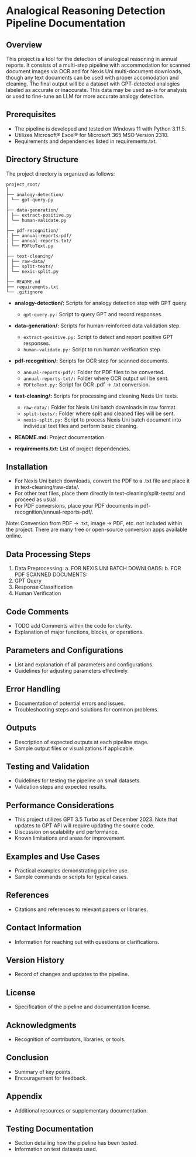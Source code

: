 # Analogical Reasoning Detection Pipeline Documentation

## Overview
This project is a tool for the detection of analogical reasoning in annual reports. It consists of a multi-step pipeline with accommodation for scanned document images via OCR and for Nexis Uni multi-document downloads, though any text documents can be used with proper accomodation and cleaning. The final output will be a dataset with GPT-detected analogies labeled as accurate or inaccurate. This data may be used as-is for analysis or used to fine-tune an LLM for more accurate analogy detection.

## Prerequisites
- The pipeline is developed and tested on Windows 11 with Python 3.11.5.
- Utilizes Microsoft® Excel® for Microsoft 365 MSO Version 2310.
- Requirements and dependencies listed in requirements.txt.

## Directory Structure

The project directory is organized as follows:
```plaintext
project_root/
│
├── analogy-detection/
│ └── gpt-query.py
│
├── data-generation/
│ ├── extract-positive.py
│ └── human-validate.py
│
├── pdf-recognition/
│ ├── annual-reports-pdf/
| ├── annual-reports-txt/
| └── PDFtoText.py
│
├── text-cleaning/
│ ├── raw-data/
│ ├── split-texts/
│ └── nexis-split.py
│
├── README.md
├── requirements.txt
└── .gitignore
```

- **analogy-detection/:** Scripts for analogy detection step with GPT query.
  - `gpt-query.py:` Script to query GPT and record responses.

- **data-generation/:** Scripts for human-reinforced data validation step.
  - `extract-positive.py:` Script to detect and report positive GPT responses.
  - `human-validate.py:` Script to run human verification step.

- **pdf-recognition/:** Scripts for OCR step for scanned documents.
  - `annual-reports-pdf/:` Folder for PDF files to be converted.
  - `annual-reports-txt/:` Folder where OCR output will be sent.
  - `PDFtoText.py:` Script for OCR .pdf -> .txt conversion.

- **text-cleaning/:** Scripts for processing and cleaning Nexis Uni texts.
  - `raw-data/:` Folder for Nexis Uni batch downloads in raw format.
  - `split-texts/:` Folder where split and cleaned files will be sent.
  - `nexis-split.py:` Script to process Nexis Uni batch document into individual text files and perform basic cleaning.

- **README.md:** Project documentation.

- **requirements.txt:** List of project dependencies.

## Installation

- For Nexis Uni batch downloads, convert the PDF to a .txt file and place it in text-cleaning/raw-data/.
- For other text files, place them directly in text-cleaning/split-texts/ and proceed as usual.
- For PDF conversions, place your PDF documents in pdf-recognition/annual-reports-pdf/.

Note: Conversion from PDF -> .txt, image -> PDF, etc. not included within the project. There are many free or open-source conversion apps available online.

## Data Processing Steps

1. Data Preprocessing:
   a. FOR NEXIS UNI BATCH DOWNLOADS:
   b. FOR PDF SCANNED DOCUMENTS:
2. GPT Query
3. Response Classification
4. Human Verification

## Code Comments
- TODO add Comments within the code for clarity.
- Explanation of major functions, blocks, or operations.

## Parameters and Configurations
- List and explanation of all parameters and configurations.
- Guidelines for adjusting parameters effectively.

## Error Handling
- Documentation of potential errors and issues.
- Troubleshooting steps and solutions for common problems.

## Outputs
- Description of expected outputs at each pipeline stage.
- Sample output files or visualizations if applicable.

## Testing and Validation
- Guidelines for testing the pipeline on small datasets.
- Validation steps and expected results.

## Performance Considerations
- This project utilizes GPT 3.5 Turbo as of December 2023. Note that updates to GPT API will require updating the source code.
- Discussion on scalability and performance.
- Known limitations and areas for improvement.

## Examples and Use Cases
- Practical examples demonstrating pipeline use.
- Sample commands or scripts for typical cases.

## References
- Citations and references to relevant papers or libraries.

## Contact Information
- Information for reaching out with questions or clarifications.

## Version History
- Record of changes and updates to the pipeline.

## License
- Specification of the pipeline and documentation license.

## Acknowledgments
- Recognition of contributors, libraries, or tools.

## Conclusion
- Summary of key points.
- Encouragement for feedback.

## Appendix
- Additional resources or supplementary documentation.

## Testing Documentation
- Section detailing how the pipeline has been tested.
- Information on test datasets used.
